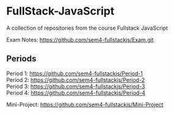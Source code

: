 # FullStack-JavaScript
A collection of repositories from the course Fullstack JavaScript

Exam Notes: https://github.com/sem4-fullstackjs/Exam.git

## Periods
Period 1: https://github.com/sem4-fullstackjs/Period-1  
Period 2: https://github.com/sem4-fullstackjs/Period-2  
Period 3: https://github.com/sem4-fullstackjs/Period-3  
Period 4: https://github.com/sem4-fullstackjs/Period-4

Mini-Project: https://github.com/sem4-fullstackjs/Mini-Project  

